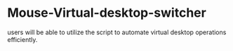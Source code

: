 # Mouse-Virtual-desktop-switcher
users will be able to utilize the script to automate virtual desktop operations efficiently.
